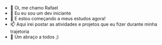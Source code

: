 - 👋 Oi, me chamo Rafael
- 👀 Eu eu sou um dev iniciante
- 🌱 E estou começando a meus estudos agora!
- 📫 Aqui irei postar as atividades e projetos que eu fizer durante minha trajetoria
- 💞️ Um abraço a todos ;)
